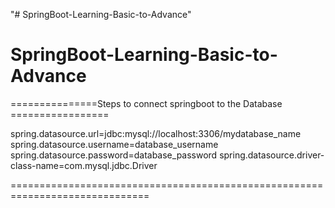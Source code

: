 "# SpringBoot-Learning-Basic-to-Advance" 
# SpringBoot-Learning-Basic-to-Advance

===============Steps to connect springboot to the Database =================

spring.datasource.url=jdbc:mysql://localhost:3306/mydatabase_name
spring.datasource.username=database_username
spring.datasource.password=database_password
spring.datasource.driver-class-name=com.mysql.jdbc.Driver

==============================================================================
